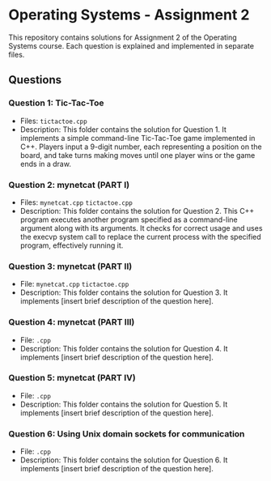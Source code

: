 # Operating Systems - Assignment 2

This repository contains solutions for Assignment 2 of the Operating Systems course. Each question is explained and implemented in separate files.

## Questions

### Question 1: Tic-Tac-Toe

- Files: `tictactoe.cpp`
- Description: This folder contains the solution for Question 1. It implements a simple command-line Tic-Tac-Toe game implemented in C++. Players input a 9-digit number, each representing a position on the board, and take turns making moves until one player wins or the game ends in a draw.

### Question 2: mynetcat (PART I)

- Files: `mynetcat.cpp` `tictactoe.cpp`
- Description: This folder contains the solution for Question 2. This C++ program executes another program specified as a command-line argument along with its arguments. It checks for correct usage and uses the execvp system call to replace the current process with the specified program, effectively running it.

### Question 3: mynetcat (PART II)

- File: `mynetcat.cpp` `tictactoe.cpp`
- Description: This folder contains the solution for Question 3. It implements [insert brief description of the question here].

### Question 4: mynetcat (PART III)

- File: `.cpp`
- Description: This folder contains the solution for Question 4. It implements [insert brief description of the question here].

### Question 5: mynetcat (PART IV)

- File: `.cpp`
- Description: This folder contains the solution for Question 5. It implements [insert brief description of the question here].

### Question 6: Using Unix domain sockets for communication

- File: `.cpp`
- Description: This folder contains the solution for Question 6. It implements [insert brief description of the question here].

